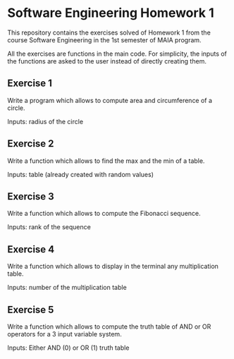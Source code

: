 # Software Engineering Homework 1

This repository contains the exercises solved of Homework 1 from the course Software Engineering in the 1st semester of MAIA program.

All the exercises are functions in the main code. For simplicity, the inputs of the functions are asked to the user instead of directly creating them.

## Exercise 1
Write a program which allows to compute area and circumference of a circle.

Inputs: radius of the circle

## Exercise 2
Write a function which allows to find the max and the min of a table.

Inputs: table (already created with random values)

## Exercise 3
Write a function which allows to compute the Fibonacci sequence.

Inputs: rank of the sequence

## Exercise 4
Write a function which allows to display in the terminal any multiplication table.

Inputs: number of the multiplication table

## Exercise 5
Write a function which allows to compute the truth table of AND or OR operators for a 3 input variable system.

Inputs: Either AND (0) or OR (1) truth table 
